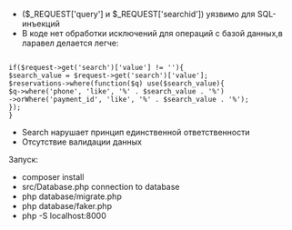 <ul>
<li>($_REQUEST['query'] и $_REQUEST['searchid']) уязвимо для SQL-инъекций</li>
<li>В коде нет обработки исключений для операций с базой данных,в ларавел делается легче:</li>
</ul>
<code>
if($request->get('search')['value'] != ''){
$search_value = $request->get('search')['value'];
$reservations->where(function($q) use($search_value){
$q->where('phone', 'like', '%' . $search_value . '%')
->orWhere('payment_id', 'like', '%' . $search_value . '%');
});
} 
</code>
<ul>
<li>Search нарушает принцип единственной ответственности</li>
<li>Отсутствие валидации данных</li>
</ul>
Запуск:
<ul>
<li>composer install</li>
<li>src/Database.php connection to database </li>
<li>php database/migrate.php</li>
<li>php database/faker.php</li>
<li>php -S localhost:8000</li>
</ul>

